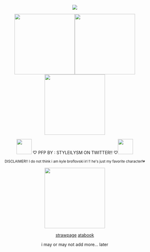 <div align='center'>
  
  ![](https://komarev.com/ghpvc/?username=burntushanka)


  <img src="https://i.postimg.cc/s2P8RJ89/IMG-8031.png" width="200"><img src="https://i.postimg.cc/s2P8RJ89/IMG-8031.png" width="200"><img src="https://i.postimg.cc/s2P8RJ89/IMG-8031.png" width="200">
<div align='center'>
<img src="https://i.postimg.cc/q7T957Qz/IMG-8061.png" width="50"> ♡ PFP BY : STYLEILYSM ON TWITTER!! ♡<img src="https://i.postimg.cc/bY48RqXp/IMG-8062.png" width="50">

<sub>DISCLAIMER!! I do not think i am kyle broflovski irl !! he's just my favorite character!💔</sub>

 <img src="https://i.postimg.cc/x1hKfkBC/IMG-8063.png" width="200">

  [strawpage](https://burntushanka.straw.page)  [atabook](https://burntushanka.atabook.org)

<div align='center'>
  i may or may not add more... later
